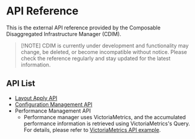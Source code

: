 # API Reference

This is the external API reference provided by the Composable Disaggregated Infrastructure Manager (CDIM).

> [!NOTE] CDIM is currently under development and functionality may change, be deleted, or become incompatible without notice. Please check the reference regularly and stay updated for the latest information.

## API List

* [Layout Apply API][]
* [Configuration Management API][]
* Performance Management API
  * Performance manager uses VictoriaMetrics, and the accumulated performance information is retrieved using VictoriaMetrics's Query. For details, please refer to [VictoriaMetrics API example][].

[Layout Apply API]: https://project-cdim.github.io/docs/api-reference/en/layout-apply-api/index.html
[Configuration Management API]: https://project-cdim.github.io/docs/api-reference/en/configuration-management-api/index.html
[VictoriaMetrics API example]: https://docs.victoriametrics.com/url-examples/#apiv1query_range
